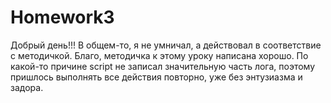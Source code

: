 # Homework3
Добрый день!!!
В общем-то, я не умничал, а действовал в соответствие с методичкой. Благо, методичка к этому уроку написана хорошо.
По какой-то причине script не записал значительную часть лога, поэтому пришлось выполнять все действия повторно, уже без энтузиазма и задора.
